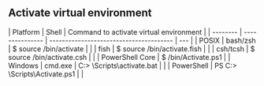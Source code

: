 ## Activate virtual environment

| Platform | Shell           | Command to activate virtual environment |
| -------- | --------------- | --------------------------------------- | --- |
| POSIX    | bash/zsh        | $ source /bin/activate                  |
|          | fish            | $ source /bin/activate.fish             |
|          | csh/tcsh        | $ source /bin/activate.csh              |
|          | PowerShell Core | $ /bin/Activate.ps1                     |
| Windows  | cmd.exe         | C:\> \Scripts\activate.bat              |
|          | PowerShell      | PS C:\> \Scripts\Activate.ps1           |     |
